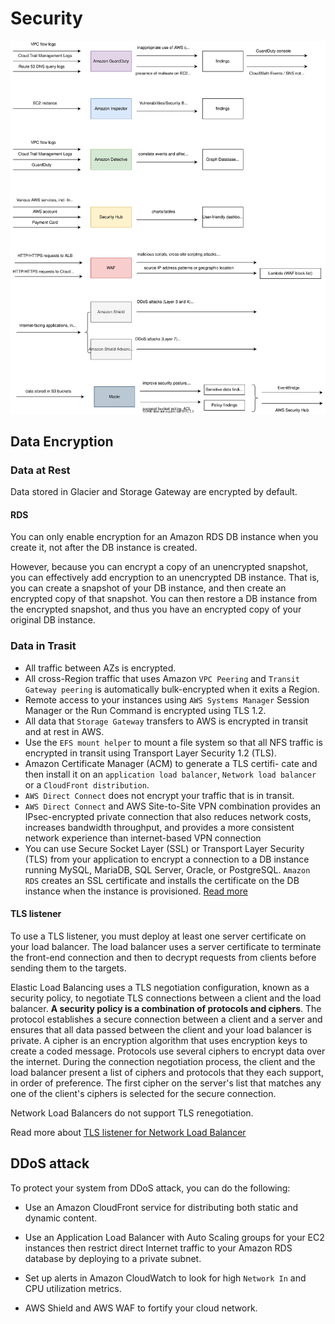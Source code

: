 # Security

![security](../img/aws-security.svg)

## Data Encryption

### Data at Rest

Data stored in Glacier and Storage Gateway are encrypted by default.

#### RDS

You can only enable encryption for an Amazon RDS DB instance when you create it, not after the DB instance is created.

However, because you can encrypt a copy of an unencrypted snapshot, you can effectively add encryption to an unencrypted DB instance. That is, you can create a snapshot of your DB instance, and then create an encrypted copy of that snapshot. You can then restore a DB instance from the encrypted snapshot, and thus you have an encrypted copy of your original DB instance.


### Data in Trasit

- All traffic between AZs is encrypted.
- All cross-Region traffic that uses Amazon `VPC Peering` and `Transit Gateway peering` is automatically bulk-encrypted when it exits a Region. 
- Remote access to your instances using `AWS Systems Manager` Session Manager or the Run Command is encrypted using TLS 1.2.
- All data that `Storage Gateway` transfers to AWS is encrypted in transit and at rest in AWS.
- Use the `EFS mount helper` to mount a file system so that all NFS traffic is encrypted in transit using Transport Layer Security 1.2 (TLS).
- Amazon Certificate Manager (ACM) to generate a TLS certifi- cate and then install it on an `application load balancer`, `Network load balancer` or a `CloudFront distribution`.
- `AWS Direct Connect` does not encrypt your traffic that is in transit.
- `AWS Direct Connect` and AWS Site-to-Site VPN combination  provides an IPsec-encrypted private connection that also reduces network costs, increases bandwidth throughput, and provides a more consistent network experience than internet-based VPN connection
- You can use Secure Socket Layer (SSL) or Transport Layer Security (TLS) from your application to encrypt a connection to a DB instance running MySQL, MariaDB, SQL Server, Oracle, or PostgreSQL. 
 `Amazon RDS` creates an SSL certificate and installs the certificate on the DB instance when the instance is provisioned. [Read more](https://aws.amazon.com/rds/features/security/)

#### TLS listener

To use a TLS listener, you must deploy at least one server certificate on your load balancer. The load balancer uses a server certificate to terminate the front-end connection and then to decrypt requests from clients before sending them to the targets.

Elastic Load Balancing uses a TLS negotiation configuration, known as a security policy, to negotiate TLS connections between a client and the load balancer. **A security policy is a combination of protocols and ciphers**. The protocol establishes a secure connection between a client and a server and ensures that all data passed between the client and your load balancer is private. A cipher is an encryption algorithm that uses encryption keys to create a coded message. Protocols use several ciphers to encrypt data over the internet. During the connection negotiation process, the client and the load balancer present a list of ciphers and protocols that they each support, in order of preference. The first cipher on the server's list that matches any one of the client's ciphers is selected for the secure connection.

Network Load Balancers do not support TLS renegotiation.

Read more about [TLS listener for Network Load Balancer](https://docs.aws.amazon.com/elasticloadbalancing/latest/network/create-tls-listener.html)

## DDoS attack
To protect your system from DDoS attack, you can do the following:

- Use an Amazon CloudFront service for distributing both static and dynamic content.

- Use an Application Load Balancer with Auto Scaling groups for your EC2 instances then restrict direct Internet traffic to your Amazon RDS database by deploying to a private subnet.

- Set up alerts in Amazon CloudWatch to look for high `Network In` and CPU utilization metrics.

- AWS Shield and AWS WAF to fortify your cloud network. 

